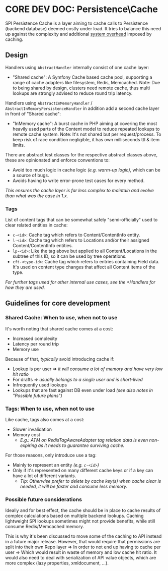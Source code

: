 
# CORE DEV DOC: Persistence\Cache

SPI Persistence Cache is a layer aiming to cache calls to Persistence (backend database) deemed costly under load. It
tries to balance this need up against the complexity and additional [system overhead](#guidelines-for-core-development) imposed by caching.

## Design

Handlers using `AbstractHandler` internally consist of one cache layer:

-  "Shared cache": A Symfony Cache based cache pool, supporting a range of cache adapters like filesystem, Redis, Memcached.
    Note: Due to being shared by design, clusters need remote cache, thus multi lookups are strongly advised to reduce round trip latency.

Handlers using `AbstractInMemoryHandler` / `AbstractInMemoryPersistenceHandler` in addition add a second cache layer in front of "Shared cache":

-  "InMemory cache": A burst cache in PHP aiming at covering the most heavily used parts of the Content model to reduce repeated lookups to remote cache system.
    Note: It's not shared but per request/process. To keep risk of race condition negligible, it has own milliseconds ttl & item limits.

There are abstract test classes for the respective abstract classes above, these are opinionated and enforce conventions to:

-  Avoid too much logic in cache logic _(e.g. warm-up logic)_, which can be a source of bugs.
-  Avoids having to write error-prone test cases for every method.

_This ensures the cache layer is far less complex to maintain and evolve than what was the case in 1.x._

### Tags

List of content tags that can be somewhat safely "semi-officially" used to clear related entities in cache:

- `c-<id>`: Cache tag which refers to Content/ContentInfo entity.
- `l-<id>`: Cache tag which refers to Locations and/or their assigned Content/ContentInfo entities.
- `lp-<id>`: Like the tag above but applied to all Content/Locations in the subtree of this ID, so it can be used by tree operations.
- `cft-<type-id>`: Cache tag which refers to entries containing Field data. It's used on content type changes that affect all Content items of the type.

_For further tags used for other internal use cases, see the \*Handlers for how they are used._

## Guidelines for core development

### Shared Cache: When to use, when not to use

It's worth noting that shared cache comes at a cost:

- Increased complexity
- Latency per round trip
- Memory use

Because of that, _typically_ avoid introducing cache if:

- Lookup is per user => _it will consume a lot of memory and have very low hit ratio_
- For drafts => _usually belongs to a single user and is short-lived_
- Infrequently used lookups
- Lookups that are fast against DB even under load _(see also notes in "Possible future plans")_

### Tags: When to use, when not to use

Like cache, tags also comes at a cost:

- Slower invalidation
- Memory cost
    - _E.g.: ATM on RedisTagAwareAdapter tag relation data is even non-expiring as it needs to guarantee surviving cache._

For those reasons, only introduce use a tag:

- Mainly to represent an entity _(e.g. `c-<id>`)_
- Only if it's represented on many different cache keys or if a key can have a lot of different variants.
    - _Tip: Otherwise prefer to delete by cache key(s) when cache clear is needed, it will be faster and consume less memory._

### Possible future considerations

Ideally and for best effect, the cache should be in place to cache results of complex calculations based on multiple backend
lookups. Caching lightweight SPI lookups sometimes might not provide benefits, while still consume Redis/Memcached memory.

This is why it's been discussed to move some of the caching to API instead in a future major release.
However, that would require that permissions are split into their own Repo layer => In order to not end
up having to cache per user => Which would result in waste of memory and low cache hit ratio.
It would also need to deal with serialization of API value objects, which are more complex (lazy properties, xmldocument, ...).
